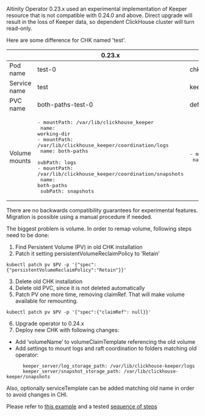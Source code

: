 Altinity Operator 0.23.x used an experimental implementation of Keeper resource that is not compatible with 0.24.0 and above. Direct upgrade will result in the loss of Keeper data, so dependent ClickHouse cluster will turn read-only.

Here are some difference for CHK named 'test'.

|    | 0.23.x | 0.24+ |
| --- | ------ | ----- |
| Pod name | test-0 | chk-test-simple-0-0-0 |
| Service name | test | keeper-test |
| PVC name | both-paths-test-0 | default-chk-test-0-0-0 |
| Volume mounts | <pre>- mountPath: /var/lib/clickhouse\_keeper<br>  name: working-dir<br>- mountPath: /var/lib/clickhouse\_keeper/coordination/logs<br>  name: both-paths<br>  subPath: logs<br>- mountPath: /var/lib/clickhouse\_keeper/coordination/snapshots<br>  name: both-paths<br>  subPath: snapshots</pre> | <pre>- mountPath: /var/lib/clickhouse\-keeper<br>  name: default </code> |

There are no backwards compatibility guarantees for experimental features. Migration is possible using a manual procedure if needed.

The biggest problem is volume. In order to remap volume, following steps need to be done:

1. Find Persistent Volume (PV) in old CHK installation
2. Patch it setting persistentVolumeReclaimPolicy to ‘Retain’

`kubectl patch pv $PV -p '{"spec":{"persistentVolumeReclaimPolicy":"Retain"}}'`

3. Delete old CHK installation
4. Delete old PVC, since it is not deleted automatically
5. Patch PV one more time, removing claimRef. That will make volume available for remounting.

`kubectl patch pv $PV -p '{"spec":{"claimRef": null}}'`

6. Upgrade operator to 0.24.x
7. Deploy new CHK with following changes:
  * Add ‘volumeName’ to volumeClaimTemplate referencing the old volume
  * Add settings to mount logs and raft coordination to folders matching old operator:
   
```
      keeper_server/log_storage_path: /var/lib/clickhouse-keeper/logs
      keeper_server/snapshot_storage_path: /var/lib/clickhouse-keeper/snapshots
```

Also, optionally serviceTemplate can be added matching old name in order to avoid changes in CHI.

Please refer to [this example](https://github.com/Altinity/clickhouse-operator/blob/0.24.0/tests/e2e/manifests/chk/test-051-chk-chop-upgrade-3.yaml) and a tested [sequence of steps](https://github.com/Altinity/clickhouse-operator/blob/9d0fc9c9bb3532e0313b0405b02d147c958d3dff/tests/e2e/test_operator.py#L4868)
